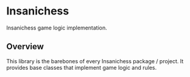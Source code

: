 # Insanichess

Insanichess game logic implementation.

## Overview

This library is the barebones of every Insanichess package / project. It
provides base classes that implement game logic and rules.
